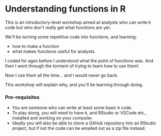 
# Understanding functions in R

This is an introductory-level workshop aimed at analysts who can write `R` code
but who don't really get what functions are yet.

We'll be turning some repetitive code into functions, and learning:

* how to make a function
* what makes functions useful for analysts.

I coded for ages before I understood what the point of functions was.
And then I went through the torment of trying to learn how to use them!

Now I use them all the time... and I would never go back.

This workshop will explain why, and you'll be learning through doing.


### Pre-requisites

* You are someone who can write at least some basic `R` code.
* To play along, you will need to have `R`, and RStudio or VSCode etc.,
  installed and working on your computer.
* Ideally you will also be able to clone a GitHub repository into an RStudio
  project, but if not the code can be emailed out as a zip file instead.
